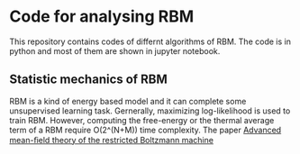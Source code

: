 # Code for analysing RBM
This repository contains codes of differnt algorithms of RBM. The code is in python and most of them are shown in jupyter notebook.
  
## Statistic mechanics of RBM
RBM is a kind of energy based model and it can complete some unsupervised learning task. Gernerally, maximizing log-likelihood is used to train RBM. However, computing the free-energy or the thermal average term of a RBM require O(2^(N+M)) time complexity. The paper [Advanced mean-ﬁeld theory of the restricted Boltzmann machine
](https://journals.aps.org/pre/abstract/10.1103/PhysRevE.91.050101)
